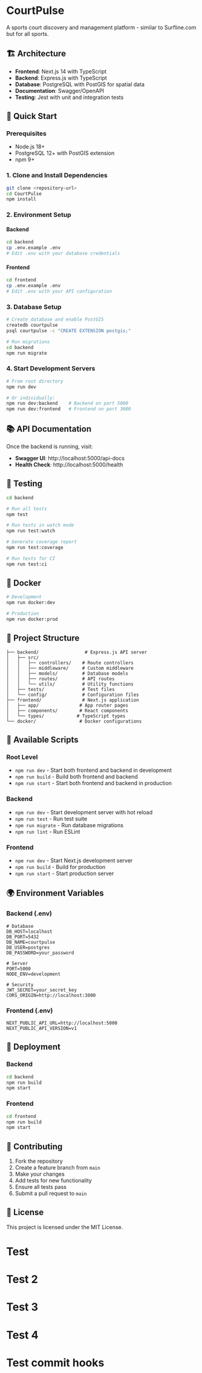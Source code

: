 # CourtPulse

A sports court discovery and management platform - similar to Surfline.com but for all sports.

## 🏗️ Architecture

- **Frontend**: Next.js 14 with TypeScript
- **Backend**: Express.js with TypeScript
- **Database**: PostgreSQL with PostGIS for spatial data
- **Documentation**: Swagger/OpenAPI
- **Testing**: Jest with unit and integration tests

## 🚀 Quick Start

### Prerequisites

- Node.js 18+ 
- PostgreSQL 12+ with PostGIS extension
- npm 9+

### 1. Clone and Install Dependencies

```bash
git clone <repository-url>
cd CourtPulse
npm install
```

### 2. Environment Setup

#### Backend
```bash
cd backend
cp .env.example .env
# Edit .env with your database credentials
```

#### Frontend
```bash
cd frontend
cp .env.example .env
# Edit .env with your API configuration
```

### 3. Database Setup

```bash
# Create database and enable PostGIS
createdb courtpulse
psql courtpulse -c "CREATE EXTENSION postgis;"

# Run migrations
cd backend
npm run migrate
```

### 4. Start Development Servers

```bash
# From root directory
npm run dev

# Or individually:
npm run dev:backend    # Backend on port 5000
npm run dev:frontend   # Frontend on port 3000
```

## 📚 API Documentation

Once the backend is running, visit:
- **Swagger UI**: http://localhost:5000/api-docs
- **Health Check**: http://localhost:5000/health

## 🧪 Testing

```bash
cd backend

# Run all tests
npm test

# Run tests in watch mode
npm run test:watch

# Generate coverage report
npm run test:coverage

# Run tests for CI
npm run test:ci
```

## 🐳 Docker

```bash
# Development
npm run docker:dev

# Production
npm run docker:prod
```

## 📁 Project Structure

```
├── backend/                 # Express.js API server
│   ├── src/
│   │   ├── controllers/    # Route controllers
│   │   ├── middleware/     # Custom middleware
│   │   ├── models/         # Database models
│   │   ├── routes/         # API routes
│   │   └── utils/          # Utility functions
│   ├── tests/              # Test files
│   └── config/             # Configuration files
├── frontend/               # Next.js application
│   ├── app/               # App router pages
│   ├── components/        # React components
│   └── types/            # TypeScript types
└── docker/                # Docker configurations
```

## 🔧 Available Scripts

### Root Level
- `npm run dev` - Start both frontend and backend in development
- `npm run build` - Build both frontend and backend
- `npm run start` - Start both frontend and backend in production

### Backend
- `npm run dev` - Start development server with hot reload
- `npm run test` - Run test suite
- `npm run migrate` - Run database migrations
- `npm run lint` - Run ESLint

### Frontend
- `npm run dev` - Start Next.js development server
- `npm run build` - Build for production
- `npm run start` - Start production server

## 🌍 Environment Variables

### Backend (.env)
```env
# Database
DB_HOST=localhost
DB_PORT=5432
DB_NAME=courtpulse
DB_USER=postgres
DB_PASSWORD=your_password

# Server
PORT=5000
NODE_ENV=development

# Security
JWT_SECRET=your_secret_key
CORS_ORIGIN=http://localhost:3000
```

### Frontend (.env)
```env
NEXT_PUBLIC_API_URL=http://localhost:5000
NEXT_PUBLIC_API_VERSION=v1
```

## 🚀 Deployment

### Backend
```bash
cd backend
npm run build
npm start
```

### Frontend
```bash
cd frontend
npm run build
npm start
```

## 🤝 Contributing

1. Fork the repository
2. Create a feature branch from `main`
3. Make your changes
4. Add tests for new functionality
5. Ensure all tests pass
6. Submit a pull request to `main`

## 📝 License

This project is licensed under the MIT License.
# Test
# Test 2
# Test 3
# Test 4
# Test commit hooks
